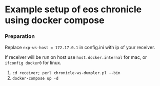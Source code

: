 # Example setup of eos chronicle using docker compose


### Preparation
Replace `exp-ws-host = 172.17.0.1` in config.ini with ip of your receiver. 

If receiver will be run on host use `host.docker.internal` for mac, or `ifconfig docker0` for linux.

1. `cd receiver; perl chronicle-ws-dumpler.pl --bin`
2. `docker-compose up -d`
